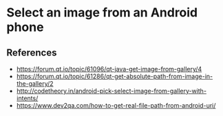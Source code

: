 # Select an image from an Android phone

## References

* https://forum.qt.io/topic/61096/qt-java-get-image-from-gallery/4
* https://forum.qt.io/topic/61286/qt-get-absolute-path-from-image-in-the-gallery/2
* http://codetheory.in/android-pick-select-image-from-gallery-with-intents/
* https://www.dev2qa.com/how-to-get-real-file-path-from-android-uri/
